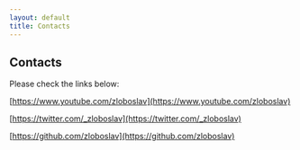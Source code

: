 ```yaml
---
layout: default
title: Contacts
---
```

## Contacts
Please check the links below:  
  
[https://www.youtube.com/zloboslav](https://www.youtube.com/zloboslav)  
  
[https://twitter.com/_zloboslav](https://twitter.com/_zloboslav)  
  
[https://github.com/zloboslav](https://github.com/zloboslav)  
  
